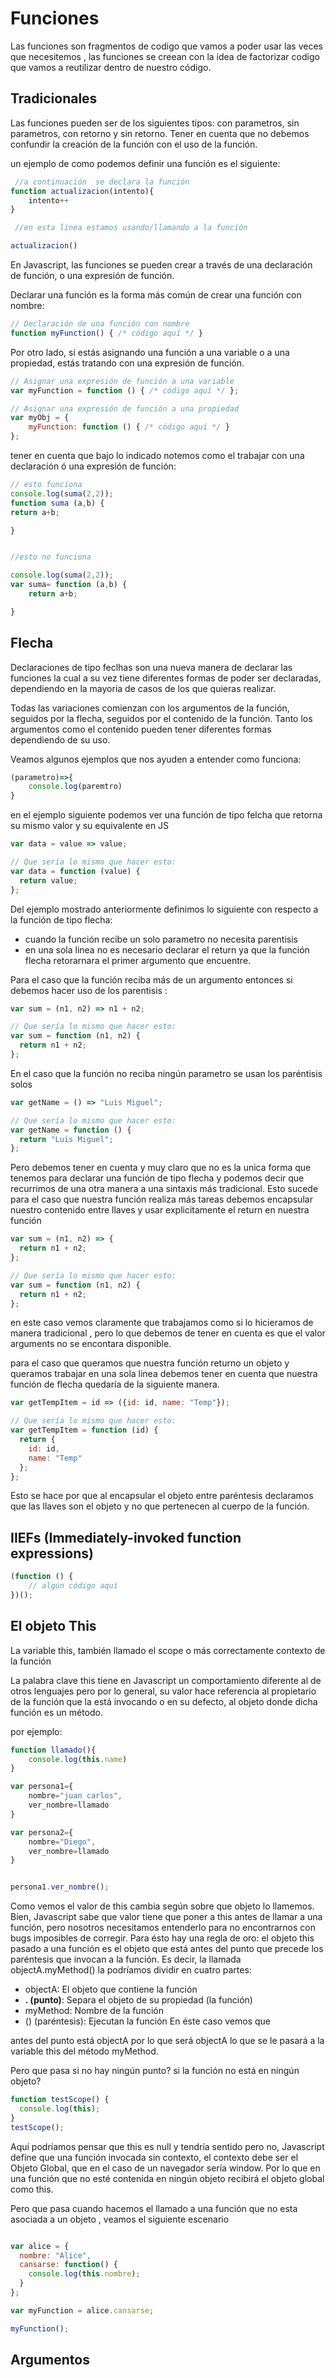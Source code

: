 # Funciones
Las funciones son fragmentos de codigo que vamos a poder usar las veces que necesitemos , las funciones se creean con la idea de factorizar codigo que vamos a reutilizar dentro de nuestro código.

## Tradicionales

Las funciones pueden ser de los siguientes tipos: 
con parametros, sin parametros, con retorno y sin retorno. Tener en cuenta que no debemos confundir la creación de la función con el uso de la función.

un ejemplo de como podemos definir una función es el siguiente:

`````````javascript
 //a continuación  se declara la función
function actualizacion(intento){
	intento++
}

 //en esta linea estamos usando/llamando a la función

actualizacion()
`````````

En Javascript, las funciones se pueden crear a través de una declaración de función, o una expresión de función.

Declarar una función es la forma más común de crear una función con nombre:

`````````javascript
// Declaración de una función con nombre
function myFunction() { /* código aquí */ }
`````````

Por otro lado, si estás asignando una función a una variable o a una propiedad, estás tratando con una expresión de función.

`````````javascript
// Asignar una expresión de función a una variable
var myFunction = function () { /* código aquí */ };

// Asignar una expresión de función a una propiedad
var myObj = {
    myFunction: function () { /* código aquí */ }
};
`````````



tener en cuenta que bajo lo indicado notemos como el trabajar con una declaración ó una expresión de función:


`````````javascript
// esto funciona 
console.log(suma(2,2));
function suma (a,b) {
return a+b;

}


//esto no funciona

console.log(suma(2,2));
var suma= function (a,b) {
    return a+b;

}
`````````

## Flecha

Declaraciones de tipo feclhas son una nueva manera de declarar las funciones la cual a su vez tiene diferentes formas de poder ser declaradas, dependiendo en la mayoria de casos de los que quieras realizar.

Todas las variaciones comienzan con los argumentos de la función, seguidos por la flecha, seguidos por el contenido de la función. Tanto los argumentos como el contenido pueden tener diferentes formas dependiendo de su uso.

Veamos algunos ejemplos que nos ayuden a entender como funciona:


`````javascript
(parametro)=>{
	console.log(paremtro)
}
`````

en el ejemplo siguiente podemos ver una función de tipo felcha que retorna su mismo valor  y su equivalente en JS

``````javascript
var data = value => value;

// Que sería lo mismo que hacer esto:
var data = function (value) {
  return value;
};

``````
Del ejemplo mostrado anteriormente definimos lo siguiente con respecto a la función de tipo flecha:

* cuando la función recibe un solo parametro no necesita parentisis
* en una sola linea no es necesario declarar el return ya que la función flecha retorarnara el primer argumento que encuentre.

Para el caso que la función reciba más de un argumento entonces si debemos hacer uso de los parentisis :

``````javascript
var sum = (n1, n2) => n1 + n2;

// Que sería lo mismo que hacer esto:
var sum = function (n1, n2) {
  return n1 + n2;
};
``````

En el caso que la función no reciba ningún parametro se usan los paréntisis solos

``````javascript
var getName = () => "Luis Miguel";

// Que sería lo mismo que hacer esto:
var getName = function () {
  return "Luis Miguel";
};
``````

Pero debemos tener en cuenta y muy claro que no es la unica forma que tenemos para declarar una función de tipo flecha y podemos decir que recurrimos de una otra manera a una sintaxis más tradicional.
Esto sucede para el caso que nuestra función realiza más tareas debemos encapsular nuestro contenido entre llaves y usar explicitamente el return en nuestra función
``````javascript
var sum = (n1, n2) => {
  return n1 + n2;
};

// Que sería lo mismo que hacer esto:
var sum = function (n1, n2) {
  return n1 + n2;
};
``````
 en este caso vemos claramente que trabajamos como si lo hicieramos de manera tradicional , pero lo que debemos de tener en cuenta es que el valor arguments no se encontara disponible.


 para el caso que queramos que nuestra función returno un objeto  y queramos trabajar en una sola linea debemos tener en cuenta que nuestra función de flecha quedaría de la siguiente manera.

``````javascript
var getTempItem = id => ({id: id, name: "Temp"});

// Que sería lo mismo que hacer esto:
var getTempItem = function (id) {
  return {
    id: id,
    name: "Temp"
  };
};
``````

Esto se hace por que al encapsular el objeto entre paréntesis declaramos que las llaves son el objeto y no que pertenecen al cuerpo de la función.




## IIEFs (Immediately-invoked function expressions)

``````javascript
(function () {
    // algún código aquí
})();
``````



## El objeto This
 La variable this, también llamado el scope o más correctamente contexto de la función

La palabra clave this tiene en Javascript un comportamiento diferente al de otros lenguajes pero por lo general, su valor hace referencia al propietario de la función que la está invocando o en su defecto, al objeto donde dicha función es un método.


por ejemplo:
``````javascript
function llamado(){
	console.log(this.name)
}

var persona1={
	nombre="juan carlos",
	ver_nombre=llamado
}

var persona2={
	nombre="Diego",
	ver_nombre=llamado	
}


persona1.ver_nombre();
``````


Como vemos el valor de this cambia según sobre que objeto lo llamemos. Bien, Javascript sabe que valor tiene que poner a this antes de llamar a una función, pero nosotros necesitamos entenderlo para no encontrarnos con bugs imposibles de corregir. Para ésto hay una regla de oro: el objeto this pasado a una función es el objeto que está antes del punto que precede los paréntesis que invocan a la función. Es decir, la llamada objectA.myMethod() la podríamos dividir en cuatro partes:
* objectA: El objeto que contiene la función
* **. (punto)**: Separa el objeto de su propiedad (la función)
* myMethod: Nombre de la función
* () (paréntesis): Ejecutan la función En éste caso vemos que

antes del punto está objectA por lo que será objectA lo que se le pasará a la variable this del método myMethod.

Pero que pasa si no hay ningún punto? si la función no está en ningún objeto?

``````javascript
function testScope() {
  console.log(this);
}
testScope();
``````

Aquí podríamos pensar que this es null y tendría sentido pero no, Javascript define que una función invocada sin contexto, el contexto debe ser el Objeto Global, que en el caso de un navegador sería window. Por lo que en una función que no esté contenida en ningún objeto recibirá el objeto global como this.

Pero que pasa cuando hacemos el llamado a una función que no esta asociada a un objeto , veamos el siguiente escenario

``````javascript

var alice = {
  nombre: "Alice",
  cansarse: function() {
    console.log(this.nombre);
  }
};

var myFunction = alice.cansarse;

myFunction();


``````



## Argumentos


